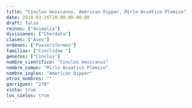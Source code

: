 ```yaml
---
title: "Cinclus mexicanus, American Dipper, Mirlo Acuático Plomizo"
date: 2018-03-26T20:00:00-00:00
draft: false
reinos: ["Animalia"]
divisiones: ["Chordata"]
clases: ["Aves"]
ordenes: ["Passeriformes"]
familias: ["Cinclidae "]
generos: ["Cinclus"]
nombre_cientifico: "Cinclus mexicanus"
nombre_comun: "Mirlo Acuático Plomizo"
nombre_ingles: "American Dipper"
otros_nombres: ""
garrigues: "270"
vista: true
los_cielos: true
---
```

